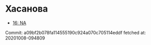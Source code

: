 # Хасанова
- [16: NA](16.md)

Commit: a09bf2b078fa114555190c924a070c705114eddf
 fetched at: 20201008-094809

